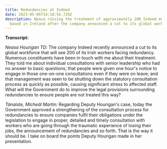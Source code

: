 ```yaml
---
title: Redundancies at Indeed
date: 2023-05-05T14:18:54.729Z
description: Neasa raising the treatment of approximately 200 Indeed employees
  based in Ireland after the company announced a cut to its global workforce.
---
```

**Transcript:**

*Neasa Hourigan TD*: The company Indeed recently announced a cut to its global workforce that will see 200 of its Irish workers facing redundancy. Numerous constituents have been in touch with me about their treatment. They told me about individual consultations with senior leadership who had no answer to basic questions; that people were given one hour's notice to engage in those one-on-one consultations even if they were on leave; and that management was seen to be shutting down the statutory consultation process as quickly as possible, causing significant stress to affected staff. What will the Government do to improve the legal provisions surrounding redundancies to ensure people are not treated this way?

*Tánaiste, Micheál Martin:* Regarding Deputy Hourigan's case, today the Government approved a strengthening of the consultation process for redundancies to ensure companies fulfil their obligations under the legislation to engage in proper, detailed and timely consultation with workers who are going through the traumatic experience of losing their jobs, the announcement of redundancies and so forth. That is the way it should be. I take on board the points Deputy Hourigan made in her presentation.